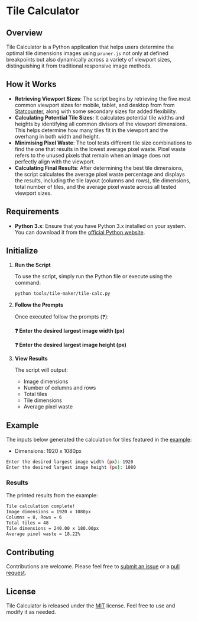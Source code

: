 # Tile Calculator

## Overview

Tile Calculator is a Python application that helps users determine the optimal tile dimensions images using `pruner.js` not only at defined breakpoints but also dynamically across a variety of viewport sizes, distinguishing it from traditional responsive image methods.

## How it Works

- **Retrieving Viewport Sizes**: The script begins by retrieving the five most common viewport sizes for mobile, tablet, and desktop from from [Statcounter](https://gs.statcounter.com/screen-resolution-stats), along with some secondary sizes for added flexibility.
- **Calculating Potential Tile Sizes**: It calculates potential tile widths and heights by identifying all common divisors of the viewport dimensions. This helps determine how many tiles fit in the viewport and the overhang in both width and height.
- **Minimising Pixel Waste**: The tool tests different tile size combinations to find the one that results in the lowest average pixel waste. Pixel waste refers to the unused pixels that remain when an image does not perfectly align with the viewport.
- **Calculating Final Results**: After determining the best tile dimensions, the script calculates the average pixel waste percentage and displays the results, including the tile layout (columns and rows), tile dimensions, total number of tiles, and the average pixel waste across all tested viewport sizes.

## Requirements

- **Python 3.x**: Ensure that you have Python 3.x installed on your system. You can download it from the [official Python website](https://python.org/downloads/).

## Initialize

1. **Run the Script**

    To use the script, simply run the Python file or execute using the command:

    ```bash
    python tools/tile-maker/tile-calc.py
    ```

2. **Follow the Prompts**

    Once executed follow the prompts (❓):

    **❓ Enter the desired largest image width (px)**

    **❓ Enter the desired largest image height (px)**

3. **View Results**

    The script will output:

    - Image dimensions
    - Number of columns and rows
    - Total tiles
    - Tile dimensions
    - Average pixel waste

## Example

The inputs below generated the calculation for tiles featured in the [example](/README.md#example):

- Dimensions: 1920 x 1080px

```bash
Enter the desired largest image width (px): 1920
Enter the desired largest image height (px): 1080
```

### Results

The printed results from the example:

```bash
Tile calculation complete!
Image dimensions = 1920 x 1080px
Columns = 8, Rows = 6
Total tiles = 48
Tile dimensions = 240.00 x 180.00px
Average pixel waste = 18.22%
```

## Contributing

Contributions are welcome. Please feel free to [submit an issue](https://github.com/overbrowsing/pruner/issues) or a [pull request](https://github.com/overbrowsing/pruner/pulls).

## License

Tile Calculator is released under the [MIT](/LICENSE) license. Feel free to use and modify it as needed.